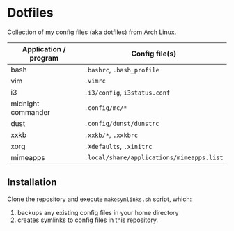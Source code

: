 # Dotfiles

Collection of my config files (aka dotfiles) from Arch Linux.

| Application / program  | Config file(s) |
| ------------- | ------------- |
| bash | `.bashrc`, `.bash_profile`  |
| vim | `.vimrc` |
| i3  | `.i3/config`, `i3status.conf`  |
| midnight commander  | `.config/mc/*`  |
| dust  | `.config/dunst/dunstrc` |
| xxkb | `.xxkb/*`, `.xxkbrc`  |
| xorg | `.Xdefaults`, `.xinitrc`  |
| mimeapps  | `.local/share/applications/mimeapps.list`  |

## Installation

Clone the repository and execute `makesymlinks.sh` script, which:

1. backups any existing config files in your home directory 
2. creates symlinks to config files in this repository.
